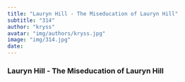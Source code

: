 ```yaml
---
title: "Lauryn Hill - The Miseducation of Lauryn Hill"
subtitle: "314"
author: "kryss"
avatar: "img/authors/kryss.jpg"
image: "img/314.jpg"
date:
---
```


### Lauryn Hill - The Miseducation of Lauryn Hill
